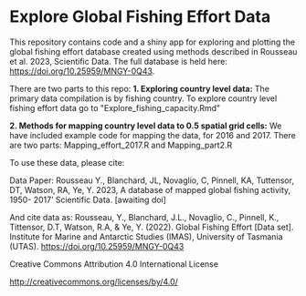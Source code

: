 # Explore Global Fishing Effort Data

This repository contains code and a shiny app for exploring and plotting the global fishing effort database created using methods described in Rousseau et al. 2023, Scientific Data. The full database is held here: https://doi.org/10.25959/MNGY-0Q43.

There are two parts to this repo:
**1. Exploring country level data:**
The primary data compilation is by fishing country. 
To explore country level fishing effort data go to "Explore_fishing_capacity.Rmd"

**2. Methods for mapping country level data to 0.5 spatial grid cells:**
We have included example code for mapping the data, for 2016 and 2017. 
There are two parts: Mapping_effort_2017.R and Mapping_part2.R


To use these data, please cite:

Data Paper: Rousseau Y., Blanchard, JL, Novaglio, C, Pinnell, KA, Tuttensor, DT, Watson, RA, Ye, Y. 2023, A database of mapped global fishing activity, 1950-
2017’  Scientific Data. [awaiting doi]

And cite data as:
Rousseau, Y., Blanchard, J.L., Novaglio, C., Pinnell, K., Tittensor, D.T, Watson, R.A, & Ye, Y. (2022). Global Fishing Effort [Data set]. Institute for Marine and Antarctic Studies (IMAS), University of Tasmania (UTAS). https://doi.org/10.25959/MNGY-0Q43


Creative Commons Attribution 4.0 International License

http://creativecommons.org/licenses/by/4.0/





